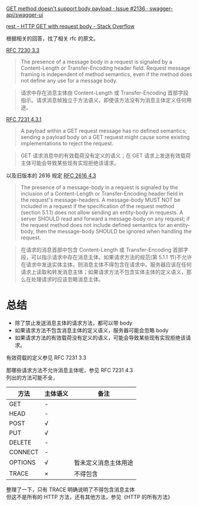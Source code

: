 [GET method doesn't support body payload · Issue #2136 · swagger-api/swagger-ui](https://github.com/swagger-api/swagger-ui/issues/2136#issuecomment-270791661)

[rest - HTTP GET with request body - Stack Overflow](https://stackoverflow.com/questions/978061/http-get-with-request-body)


根据相关的回答，找了相关 rfc 的原文。

[RFC 7230 3.3](https://tools.ietf.org/html/rfc7230#section-3.3)
> The presence of a message body in a request is signaled by a
   Content-Length or Transfer-Encoding header field.  Request message
   framing is independent of method semantics, even if the method does
   not define any use for a message body.

> 请求中存在消息主体由 Content-Length 或 Transfer-Encoding 首部字段指示。请求消息帧独立于方法语义，即使该方法没有为消息主体定义任何用途。

[RFC 7231 4.3.1](https://tools.ietf.org/html/rfc7231#section-4.3.1)
> A payload within a GET request message has no defined semantics;
   sending a payload body on a GET request might cause some existing
   implementations to reject the request.

> GET 请求消息中的有效载荷没有定义的语义；在 GET 请求上发送有效载荷主体可能会导致某些现有实现拒绝该请求。

以及旧版本的 2616 规定
[RFC 2616 4.3](https://tools.ietf.org/html/rfc2616#section-4.3)
> The presence of a message-body in a request is signaled by the
   inclusion of a Content-Length or Transfer-Encoding header field in
   the request's message-headers. A message-body MUST NOT be included in
   a request if the specification of the request method (section 5.1.1)
   does not allow sending an entity-body in requests. A server SHOULD
   read and forward a message-body on any request; if the request method
   does not include defined semantics for an entity-body, then the
   message-body SHOULD be ignored when handling the request.

> 在请求的消息首部中包含 Content-Length 或 Transfer-Encoding 首部字段，可以指示请求中存在消息主体。如果请求方法的规范(第 5.1.1 节)不允许在请求中发送实体主体，则消息主体不得包含在请求中。服务器应该在任何请求上读取和转发消息主体；如果请求方法不包含实体主体的定义语义，那么在处理请求时应该忽略消息主体。
# 总结
* 除了禁止发送消息主体的请求方法，都可以带 body
* 如果请求方法不包含消息主体的定义语义，服务器可能会忽略 body
* 如果请求方法的有效载荷没有定义的语义，可能会导致某些现有实现拒绝该请求。

有效荷载的定义参见 RFC 7231 3.3

那哪些请求方法不允许消息主体呢，参见 RFC 7231 4.3  
列出的方法可能不全，

方法|主体语义|备注
-|-|-
GET|-|
HEAD|-|
POST|√|
PUT|√|
DELETE|-|
CONNECT|-|
OPTIONS|√|暂未定义消息主体用途
TRACE|×|不得包含

整理了一下，只有 TRACE 明确说明了不得包含消息主体  
但这不是所有的 HTTP 方法，还有其他方法，参见《HTTP 的所有方法》